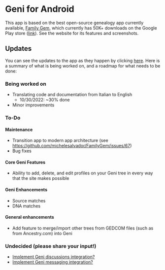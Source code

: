 # Geni for Android

This app is based on the best open-source genealogy app currently available, [Family Gem](https://www.familygem.app/), which currently has 50K+ downloads on the Google Play store ([link](https://play.google.com/store/apps/details?id=app.familygem)). See the website for its features and screenshots.

## Updates
You can see the updates to the app as they happen by clicking [here](../../commits/master?author=shmueldabomb441). 
Here is a summary of what is being worked on, and a roadmap for what needs to be done:

### Being worked on
 - Translating code and documentation from Italian to English
   - 10/30/2022: ~30% done 
 - Minor improvements
 
### To-Do

#### Maintenance

 - Transition app to modern app architecture (see https://github.com/michelesalvador/FamilyGem/issues/67)
 - Bug fixes
 
#### Core Geni Features
 - Ability to add, delete, and edit profiles on your Geni tree in every way that the site makes possible

#### Geni Enhancements
 - Source matches
 - DNA matches
 
#### General enhancements
 - Add feature to merge/import other trees from GEDCOM files (such as from Ancestry.com) into Geni

### Undecided (please share your input!)
 - [Implement Geni discussions integration?](../../discussions/2)
 - [Implement Geni messaging integration?](../../discussions/3)
